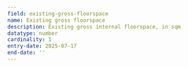 ```yaml
---
field: existing-gross-floorspace
name: Existing gross floorspace
description: Existing gross internal floorspace, in sqm
datatype: number
cardinality: 1
entry-date: 2025-07-17
end-date: ''
---
```

